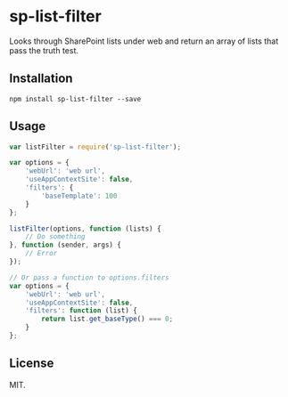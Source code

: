 # sp-list-filter
Looks through SharePoint lists under web and return an array of lists that pass the truth test.

## Installation
```
npm install sp-list-filter --save
```

## Usage
```js
var listFilter = require('sp-list-filter');

var options = {
    'webUrl': 'web url',
    'useAppContextSite': false,
    'filters': {
        'baseTemplate': 100
    }
};

listFilter(options, function (lists) {
    // Do something
}, function (sender, args) {
    // Error
});

// Or pass a function to options.filters
var options = {
    'webUrl': 'web url',
    'useAppContextSite': false,
    'filters': function (list) {
        return list.get_baseType() === 0;
    }
};
```

## License
MIT.
